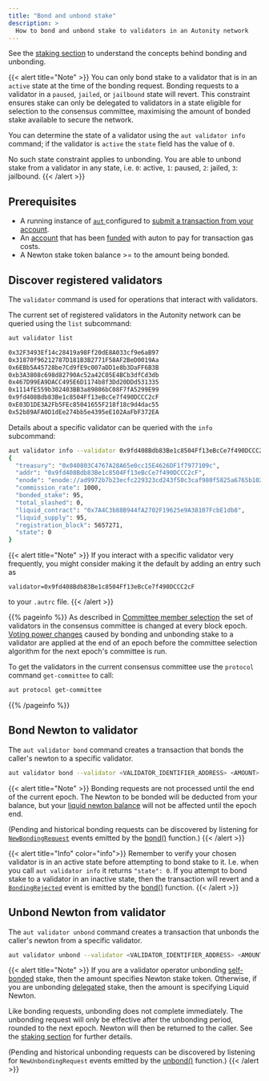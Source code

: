 ```yaml
---
title: "Bond and unbond stake"
description: >
  How to bond and unbond stake to validators in an Autonity network
---
```


See the [staking section](/concepts/staking/) to understand the concepts behind bonding and unbonding.

{{< alert title="Note" >}}
You can only bond stake to a validator that is in an `active` state at the time of the bonding request. Bonding requests to a validator in a `paused`, `jailed`, or `jailbound` state will revert. This constraint ensures stake can only be delegated to validators in a state eligible for selection to the consensus committee, maximising the amount of bonded stake available to secure the network.

You can determine the state of a validator using the `aut validator info` command; if the validator is `active` the `state` field has the value of `0`.

No such state constraint applies to unbonding. You are able to unbond stake from a validator in any state, i.e. `0`: active, `1`: paused, `2`: jailed, `3`: jailbound.
{{< /alert >}}

## Prerequisites

- A running instance of [`aut` <i class='fas fa-external-link-alt'></i>](https://github.com/autonity/aut) configured to [submit a transaction from your account](/account-holders/submit-trans-aut/).
- An [account](/account-holders/create-acct/) that has been [funded](/account-holders/fund-acct/) with auton to pay for transaction gas costs.
- A Newton stake token balance >= to the amount being bonded.

## Discover registered validators

The `validator` command is used for operations that interact with validators.

The current set of registered validators in the Autonity network can be queried using the `list` subcommand:

```bash
aut validator list
```
```bash
0x32F3493Ef14c28419a98Ff20dE8A033cf9e6aB97
0x31870f96212787D181B3B2771F58AF2BeD0019Aa
0x6EBb5A45728be7Cd9fE9c007aDD1e8b3DaFF6B3B
0xb3A3808c698d82790Ac52a42C05E4BCb3dfCd3db
0x467D99EA9DACC495E6D1174b8f3Dd20DDd531335
0x1114fE559b302403BB3a89806bC08F7fA5299E99
0x9fd408Bdb83Be1c8504Ff13eBcCe7f490DCCC2cF
0xE03D1DE3A2Fb5FEc85041655F218f18c9d4dac55
0x52b89AFA0D1dEe274bb5e4395eE102AaFbF372EA
```

Details about a specific validator can be queried with the `info` subcommand:

```bash
aut validator info --validator 0x9fd408Bdb83Be1c8504Ff13eBcCe7f490DCCC2cF
{
  "treasury": "0x040803C4767A28A65e0cc15E4626DF1f7977109c",
  "addr": "0x9fd408Bdb83Be1c8504Ff13eBcCe7f490DCCC2cF",
  "enode": "enode://ad9972b7b23ecfc229323cd243f50c3caf980f5825a6765b102d9e28be2a760b7fd3045790246d1a5836af9a8ea5d2dbcc9b56864f6391504ab376d91d99b13e@77.68.90.188:30303",
  "commission_rate": 1000,
  "bonded_stake": 95,
  "total_slashed": 0,
  "liquid_contract": "0x7A4C3b88B944fA2702F19625e9A38107FcbE1db8",
  "liquid_supply": 95,
  "registration_block": 5657271,
  "state": 0
}
```

{{< alert title="Note" >}}
If you interact with a specific validator very frequently, you might consider making it the default by adding an entry such as

```
validator=0x9fd408Bdb83Be1c8504Ff13eBcCe7f490DCCC2cF
```

to your `.autrc` file.
{{< /alert >}}

{{% pageinfo %}}
As described in [Committee member selection](/concepts/consensus/committee/#committee-member-selection) the set of validators in the consensus committee is changed at every block epoch. [Voting power changes](/concepts/consensus/committee/#voting-power-changes) caused by bonding and unbonding stake to a validator are applied at the end of an epoch before the committee selection algorithm for the next epoch's committee is run.

To get the validators in the current consensus committee use the `protocol` command `get-committee` to call:

```bash
aut protocol get-committee
```
{{% /pageinfo %}}


## Bond Newton to validator

The `aut validator bond` command creates a transaction that bonds the caller's newton to a specific validator.

```bash
aut validator bond --validator <VALIDATOR_IDENTIFIER_ADDRESS> <AMOUNT> | aut tx sign - | aut tx send -
```

{{< alert title="Note" >}}
Bonding requests are not processed until the end of the current epoch.  The Newton to be bonded will be deducted from your balance, but your [liquid newton balance](/delegators/transfer-lntn) will not be affected until the epoch end.

(Pending and historical bonding requests can be discovered by listening for [`NewBondingRequest`](/reference/api/aut/#event-2) events emitted by the [bond()](/reference/api/aut/#bond) function.)
{{< /alert >}}

{{< alert title="Info" color="info">}}
Remember to verify your chosen validator is in an active state before attempting to bond stake to it. I.e. when you call `aut validator info` it returns  `"state": 0`. If you attempt to bond stake to a validator in an inactive state, then the transaction will revert and a [`BondingRejected`](/reference/api/aut/#event-2) event is emitted by the [bond()](/reference/api/aut/#bond) function.
{{< /alert >}}

## Unbond Newton from validator

The `aut validator unbond` command creates a transaction that unbonds the caller's newton from a specific validator.

```bash
aut validator unbond --validator <VALIDATOR_IDENTIFIER_ADDRESS> <AMOUNT> | aut tx sign - | aut tx send -
```

{{< alert title="Note" >}}
If you are a validator operator unbonding [self-bonded](/glossary/#self-bonded) stake, then the amount specifies Newton stake token. Otherwise, if you are unbonding [delegated](/glossary/#delegated) stake, then the amount is specifying Liquid Newton.

Like bonding requests, unbonding does not complete immediately.  The unbonding request will only be effective after the unbonding period, rounded to the next epoch. Newton will then be returned to the caller.  See the [staking section](/concepts/staking/) for further details.

(Pending and historical unbonding requests can be discovered by listening for `NewUnbondingRequest` events emitted by the [unbond()](/reference/api/aut/#unbond) function.)
{{< /alert >}}
